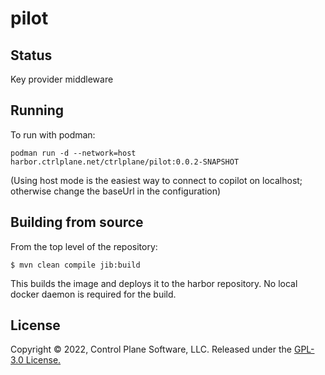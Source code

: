 # pilot
## Status
Key provider middleware

## Running 
To run with podman: 

```podman run -d --network=host harbor.ctrlplane.net/ctrlplane/pilot:0.0.2-SNAPSHOT```

(Using host mode is the easiest way to connect to copilot on localhost; otherwise change the baseUrl in the configuration)

## Building from source

From the top level of the repository:

```$ mvn clean compile jib:build```

This builds the image and deploys it to the harbor repository.
No local docker daemon is required for the build.

## License
Copyright © 2022, Control Plane Software, LLC. Released under the [GPL-3.0 License.](https://github.com/ctrlplane/pilot/blob/main/LICENSE)
